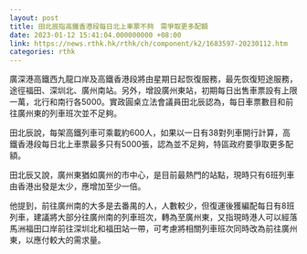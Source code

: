```yaml
---
layout: post
title: 田北辰指高鐵香港段每日北上車票不夠　需爭取更多配額
date: 2023-01-12 15:41:04.000000000 +08:00
link: https://news.rthk.hk/rthk/ch/component/k2/1683597-20230112.htm
categories: rthk
---
```


廣深港高鐵西九龍口岸及高鐵香港段將由星期日起恢復服務，最先恢復短途服務，途徑福田、深圳北、廣州南站。另外，增設廣州東站，初期每日出售車票設有上限一萬，北行和南行各5000。實政圓桌立法會議員田北辰認為，每日車票數目和前往廣州東的列車班次並不足夠。

田北辰說，每架高鐵列車可乘載約600人，如果以一日有38對列車開行計算，高鐵香港段每日北上車票最多只有5000張，認為並不足夠，特區政府要爭取更多配額。

田北辰又說，廣州東猶如廣州的市中心，是目前最熱門的站點，現時只有6班列車由香港出發是太少，應增加至少一倍。

他提到，前往廣州南的大多是去番禺的人，人數較少，但復運後獲編配每日有8班列車，建議將大部分往廣州南的列車班次，轉為至廣州東，又指現時港人可以經落馬洲福田口岸前往深圳北和福田站一帶，可考慮將相關列車班次同時改為前往廣州東，以應付較大的需求量。
